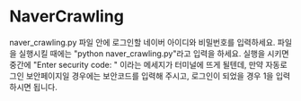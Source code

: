 # NaverCrawling

naver_crawling.py 파일 안에 로그인할 네이버 아이디와 비밀번호를 입력하세요. 파일을 실행시킬 때에는 "python naver_crawling.py"라고 입력을 하세요.
실행을 시키면 중간에 "Enter security code: " 이라는 메세지가 터미널에 뜨게 될텐데, 만약 자동로그인 보안페이지일 경우에는 보안코드를 입력해 주시고,
로그인이 되었을 경우 1을 입력하시면 됩니다.
